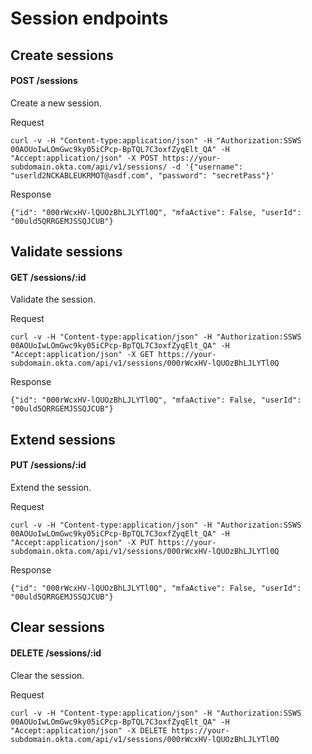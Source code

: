 # Session endpoints

## Create sessions

#### POST /sessions

Create a new session.

Request

    curl -v -H "Content-type:application/json" -H "Authorization:SSWS 00AOUoIwLOmGwc9ky05iCPcp-BpTQL7C3oxfZyqElt_QA" -H "Accept:application/json" -X POST https://your-subdomain.okta.com/api/v1/sessions/ -d '{"username": "userld2NCKABLEUKRMOT@asdf.com", "password": "secretPass"}'

Response

    {"id": "000rWcxHV-lQUOzBhLJLYTl0Q", "mfaActive": False, "userId": "00uld5QRRGEMJSSQJCUB"}

## Validate sessions

#### GET /sessions/:id

Validate the session.

Request

    curl -v -H "Content-type:application/json" -H "Authorization:SSWS 00AOUoIwLOmGwc9ky05iCPcp-BpTQL7C3oxfZyqElt_QA" -H "Accept:application/json" -X GET https://your-subdomain.okta.com/api/v1/sessions/000rWcxHV-lQUOzBhLJLYTl0Q

Response

    {"id": "000rWcxHV-lQUOzBhLJLYTl0Q", "mfaActive": False, "userId": "00uld5QRRGEMJSSQJCUB"}

## Extend sessions

#### PUT /sessions/:id

Extend the session.

Request

    curl -v -H "Content-type:application/json" -H "Authorization:SSWS 00AOUoIwLOmGwc9ky05iCPcp-BpTQL7C3oxfZyqElt_QA" -H "Accept:application/json" -X PUT https://your-subdomain.okta.com/api/v1/sessions/000rWcxHV-lQUOzBhLJLYTl0Q

Response

    {"id": "000rWcxHV-lQUOzBhLJLYTl0Q", "mfaActive": False, "userId": "00uld5QRRGEMJSSQJCUB"}

## Clear sessions

#### DELETE /sessions/:id

Clear the session.

Request

    curl -v -H "Content-type:application/json" -H "Authorization:SSWS 00AOUoIwLOmGwc9ky05iCPcp-BpTQL7C3oxfZyqElt_QA" -H "Accept:application/json" -X DELETE https://your-subdomain.okta.com/api/v1/sessions/000rWcxHV-lQUOzBhLJLYTl0Q
